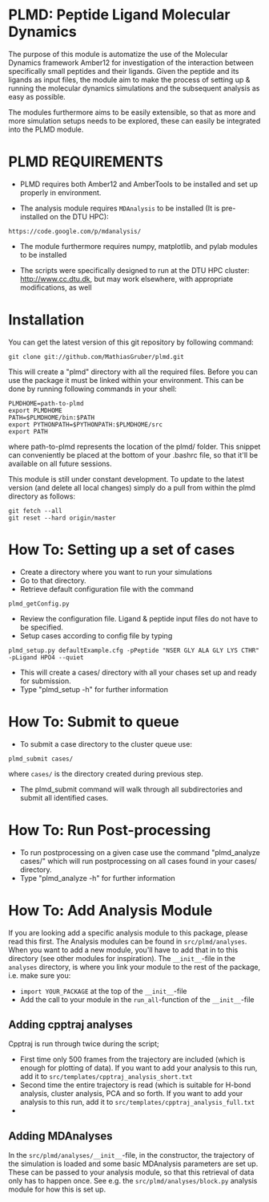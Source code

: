 PLMD: Peptide Ligand Molecular Dynamics
==============

The purpose of this module is automatize the use of the Molecular Dynamics 
framework Amber12 for investigation of the interaction between specifically 
small peptides and their ligands. Given the peptide and its ligands as input 
files, the module aim to make the process of setting up & running the molecular 
dynamics simulations and the subsequent analysis as easy as possible.

The modules furthermore aims to be easily extensible, so that as more and more 
simulation setups needs to be explored, these can easily be integrated into the
PLMD module. 

PLMD REQUIREMENTS
====================

* PLMD requires both Amber12 and AmberTools to be installed and set up properly in 
environment.

* The analysis module requires `MDAnalysis` to be installed (It is pre-installed on the DTU HPC):
```
https://code.google.com/p/mdanalysis/
```

* The module furthermore requires numpy, matplotlib, and pylab modules to be installed

* The scripts were specifically designed to run at the DTU HPC cluster: http://www.cc.dtu.dk, but may work elsewhere, with appropriate modifications, as well


Installation
============================

You can get the latest version of this git repository by following command:

```
git clone git://github.com/MathiasGruber/plmd.git
```

This will create a "plmd" directory with all the required files. Before you can use the package it
must be linked within your environment. This can be done by running following commands in your shell:

```
PLMDHOME=path-to-plmd
export PLMDHOME
PATH=$PLMDHOME/bin:$PATH
export PYTHONPATH=$PYTHONPATH:$PLMDHOME/src
export PATH
```

where path-to-plmd represents the location of the plmd/ folder. This 
snippet can conveniently be placed at the bottom of your .bashrc file, so that
it'll be available on all future sessions.

This module is still under constant development. To update to the latest version (and delete all local changes) simply do a pull from within the plmd directory as follows:

```
git fetch --all
git reset --hard origin/master
``` 

How To: Setting up a set of cases
=============================

* Create a directory where you want to run your simulations
* Go to that directory.
* Retrieve default configuration file with the command 
```
plmd_getConfig.py
```
* Review the configuration file. Ligand & peptide input files do not have to be specified.
* Setup cases according to config file by typing

```
plmd_setup.py defaultExample.cfg -pPeptide "NSER GLY ALA GLY LYS CTHR" -pLigand HPO4 --quiet
```
* This will create a cases/ directory with all your chases set up and ready for submission.
* Type "plmd_setup -h" for further information

How To: Submit to queue
=============================================

* To submit a case directory to the cluster queue use: 
```
plmd_submit cases/
```
where `cases/` is the directory created during previous step.
* The plmd_submit command will walk through all subdirectories and submit all identified cases.

How To: Run Post-processing
===========================

* To run postprocessing on a given case use the command "plmd_analyze cases/" which will run postprocessing on all cases found in your cases/ directory.
* Type "plmd_analyze -h" for further information
 

How To: Add Analysis Module
===========================

If you are looking add a specific analysis module to this package, please read this first. The Analysis modules can be found in `src/plmd/analyses`. When you want to add a new module, you'll have to add that in to this directory (see other modules for inspiration). The `__init__`-file in the `analyses` directory, is where you link your module to the rest of the package, i.e. make sure you:

* `import YOUR_PACKAGE` at the top of the `__init__`-file
* Add the call to your module in the `run_all`-function of the `__init__`-file

## Adding cpptraj analyses
Cpptraj is run through twice during the script; 

- First time only 500 frames from the trajectory are included (which is enough for plotting of data). If you want to add your analysis to this run, add it to `src/templates/cpptraj_analysis_short.txt`
- Second time the entire trajectory is read (which is suitable for H-bond analysis, cluster analysis, PCA and so forth. If you want to add your analysis to this run, add it to `src/templates/cpptraj_analysis_full.txt`
- 
## Adding MDAnalyses
In the `src/plmd/analyses/__init__`-file, in the constructor, the trajectory of the simulation is loaded and some basic MDAnalysis parameters are set up. These can be passed to your analysis module, so that this retrieval of data only has to happen once. See e.g. the `src/plmd/analyses/block.py` analysis module for how this is set up.
